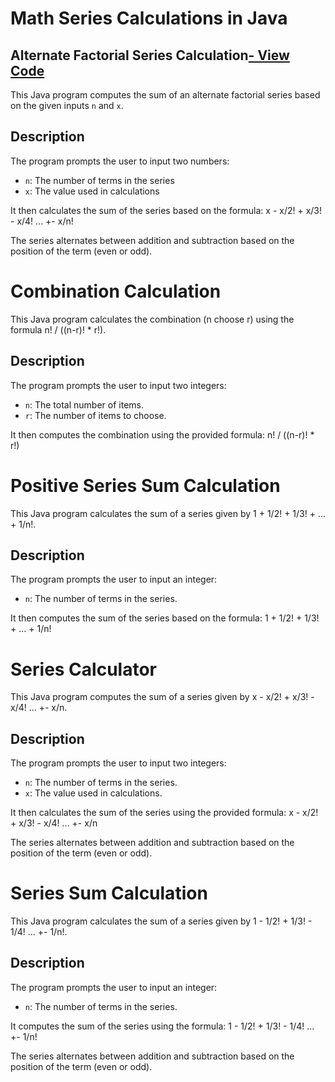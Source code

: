 # Math Series Calculations in Java

## Alternate Factorial Series Calculation[- View Code](https://github.com/ThisIs-Developer/Java/blob/main/Basic%20Code/Math%20-%20series/AlternateFactorialSeries.java)

This Java program computes the sum of an alternate factorial series based on the given inputs `n` and `x`.

## Description

The program prompts the user to input two numbers: 
- `n`: The number of terms in the series
- `x`: The value used in calculations

It then calculates the sum of the series based on the formula:
x - x/2! + x/3! - x/4! ... +- x/n!

The series alternates between addition and subtraction based on the position of the term (even or odd).

# Combination Calculation

This Java program calculates the combination (n choose r) using the formula n! / ((n-r)! * r!).

## Description

The program prompts the user to input two integers:
- `n`: The total number of items.
- `r`: The number of items to choose.

It then computes the combination using the provided formula:
n! / ((n-r)! * r!)

# Positive Series Sum Calculation

This Java program calculates the sum of a series given by 1 + 1/2! + 1/3! + ... + 1/n!.

## Description

The program prompts the user to input an integer:
- `n`: The number of terms in the series.

It then computes the sum of the series based on the formula:
1 + 1/2! + 1/3! + ... + 1/n!


# Series Calculator

This Java program computes the sum of a series given by x - x/2! + x/3! - x/4! ... +- x/n.

## Description

The program prompts the user to input two integers:
- `n`: The number of terms in the series.
- `x`: The value used in calculations.

It then calculates the sum of the series using the provided formula:
x - x/2! + x/3! - x/4! ... +- x/n

The series alternates between addition and subtraction based on the position of the term (even or odd).


# Series Sum Calculation

This Java program calculates the sum of a series given by 1 - 1/2! + 1/3! - 1/4! ... +- 1/n!.

## Description

The program prompts the user to input an integer:
- `n`: The number of terms in the series.

It computes the sum of the series using the formula:
1 - 1/2! + 1/3! - 1/4! ... +- 1/n!

The series alternates between addition and subtraction based on the position of the term (even or odd).
